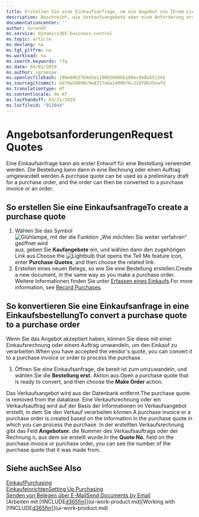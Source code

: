 ```yaml
---
title: Erstellen Sie eine Einkaufsanfrage, um ein Angebot von Ihrem Lieferanten anzufordern | Microsoft Docs
description: Beschreibt, wie Verkaufsangebote oder eine Anforderung erstellt wird, um Ihr Angebot zu erfassen, um unter bestimmten Bedingungen einem Debitoren zu verkaufen.
documentationcenter: ''
author: SorenGP
ms.service: dynamics365-business-central
ms.topic: article
ms.devlang: na
ms.tgt_pltfrm: na
ms.workload: na
ms.search.keywords: rfq
ms.date: 04/01/2019
ms.author: sgroespe
ms.openlocfilehash: 109e00637b9e5a110005660bb108ec8e8a551345
ms.sourcegitcommit: bd78a5d990c9e83174da1409076c22df8b35eafd
ms.translationtype: HT
ms.contentlocale: de-AT
ms.lasthandoff: 03/31/2019
ms.locfileid: "912044"
---
```

# <a name="request-quotes"></a><span data-ttu-id="b62e5-103">Angebotsanforderungen</span><span class="sxs-lookup"><span data-stu-id="b62e5-103">Request Quotes</span></span>
<span data-ttu-id="b62e5-104">Eine Einkaufsanfrage kann als erster Entwurf für eine Bestellung verwendet werden. Die Bestellung kann dann in eine Rechnung oder einen Auftrag umgewandelt werden.</span><span class="sxs-lookup"><span data-stu-id="b62e5-104">A purchase quote can be used as a preliminary draft for a purchase order, and the order can then be converted to a purchase invoice or an order.</span></span>


## <a name="to-create-a-purchase-quote"></a><span data-ttu-id="b62e5-105">So erstellen Sie eine Einkaufsanfrage</span><span class="sxs-lookup"><span data-stu-id="b62e5-105">To create a purchase quote</span></span>
1. <span data-ttu-id="b62e5-106">Wählen Sie das Symbol ![Glühlampe, mit der die Funktion „Wie möchten Sie weiter verfahren“ geöffnet wird](media/ui-search/search_small.png "Wie möchten Sie weiter verfahren?") aus, geben Sie **Kaufangebote** ein, und wählen dann den zugehörigen Link aus.</span><span class="sxs-lookup"><span data-stu-id="b62e5-106">Choose the ![Lightbulb that opens the Tell Me feature](media/ui-search/search_small.png "Tell me what you want to do") icon, enter **Purchase Quotes**, and then choose the related link.</span></span>
2. <span data-ttu-id="b62e5-107">Erstellen eines neuen Belegs, so wie Sie eine Bestellung erstellen.</span><span class="sxs-lookup"><span data-stu-id="b62e5-107">Create a new document, in the same way as you make a purchase order.</span></span> <span data-ttu-id="b62e5-108">Weitere Informationen finden Sie unter [Erfassen eines Einkaufs](purchasing-how-record-purchases.md).</span><span class="sxs-lookup"><span data-stu-id="b62e5-108">For more information, see [Record Purchases](purchasing-how-record-purchases.md).</span></span>

## <a name="to-convert-a-purchase-quote-to-a-purchase-order"></a><span data-ttu-id="b62e5-109">So konvertieren Sie eine Einkaufsanfrage in eine Einkaufsbestellung</span><span class="sxs-lookup"><span data-stu-id="b62e5-109">To convert a purchase quote to a purchase order</span></span>
<span data-ttu-id="b62e5-110">Wenn Sie das Angebot akzeptiert haben, können Sie diese mit einer Einkaufsrechnung oder einem Auftrag umwandeln, um den Einkauf zu verarbeiten.</span><span class="sxs-lookup"><span data-stu-id="b62e5-110">When you have accepted the vendor's quote, you can convert it to a purchase invoice or order to process the purchase.</span></span>

1. <span data-ttu-id="b62e5-111">Öffnen Sie eine Einkaufsanfrage, die bereit ist zum umzuwandeln, und wählen Sie die **Bestellung erst.** Aktion aus.</span><span class="sxs-lookup"><span data-stu-id="b62e5-111">Open a purchase quote that is ready to convert, and then choose the **Make Order** action.</span></span>

<span data-ttu-id="b62e5-112">Das Verkaufsangebot wird aus der Datenbank entfernt.</span><span class="sxs-lookup"><span data-stu-id="b62e5-112">The purchase quote is removed from the database.</span></span> <span data-ttu-id="b62e5-113">Eine Verkaufsrechnung oder ein Verkaufsauftrag wird auf der Basis der Informationen im Verkaufsangebot erstellt, in dem Sie den Verkauf verarbeiten können.</span><span class="sxs-lookup"><span data-stu-id="b62e5-113">A purchase invoice or a purchase order is created based on the information in the purchase quote in which you can process the purchase.</span></span> <span data-ttu-id="b62e5-114">In der erstellten Verkaufsrechnung gibt das Feld **Angebotsnr.** die Nummer des Verkaufsauftrags oder der Rechnung  n, aus dem sie erstellt wurde.</span><span class="sxs-lookup"><span data-stu-id="b62e5-114">In the **Quote No.** field on the purchase invoice or purchase order, you can see the number of the purchase quote that it was made from.</span></span>

## <a name="see-also"></a><span data-ttu-id="b62e5-115">Siehe auch</span><span class="sxs-lookup"><span data-stu-id="b62e5-115">See Also</span></span>
[<span data-ttu-id="b62e5-116">Einkauf</span><span class="sxs-lookup"><span data-stu-id="b62e5-116">Purchasing</span></span>](purchasing-manage-purchasing.md)  
[<span data-ttu-id="b62e5-117">Einkaufeinrichten</span><span class="sxs-lookup"><span data-stu-id="b62e5-117">Setting Up Purchasing</span></span>](purchasing-setup-purchasing.md)  
[<span data-ttu-id="b62e5-118">Senden von Belegen über E-Mail</span><span class="sxs-lookup"><span data-stu-id="b62e5-118">Send Documents by Email</span></span>](ui-how-send-documents-email.md)  
<span data-ttu-id="b62e5-119">[Arbeiten mit [!INCLUDE[d365fin](includes/d365fin_md.md)]](ui-work-product.md)</span><span class="sxs-lookup"><span data-stu-id="b62e5-119">[Working with [!INCLUDE[d365fin](includes/d365fin_md.md)]](ui-work-product.md)</span></span>

